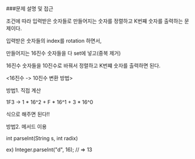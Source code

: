 ###문제 설명 및 접근

조건에 따라 입력받은 숫자들로 만들어지는 숫자를 정렬하고 K번쨰 숫자를 출력하는 문제이다.


입력받은 숫자들의 index를 rotation 하면서,

만들어지는 16진수 숫자들을 다 set에 넣고(중복 제거)

16진수 숫자들을 10진수로 바꿔서 정렬하고 K번쨰 숫자를 출력하면 된다.


<16진수 -> 10진수 변환 방법>

방법1. 직접 계산

1F3 -> 1 * 16^2 + F * 16^1 + 3 * 16^0

식으로 해주면 된다!!

방법2. 메서드 이용

int parseInt(String s, int radix)

ex) Integer.parseInt("d", 16); // => 13